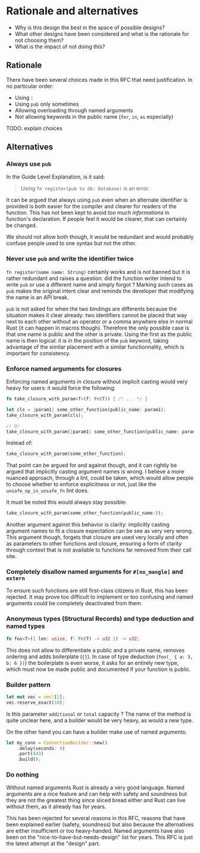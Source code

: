 # Rationale and alternatives

[rationale-and-alternatives]: #rationale-and-alternatives

- Why is this design the best in the space of possible designs?
- What other designs have been considered and what is the rationale for not choosing them?
- What is the impact of not doing this?

## Rationale

There have been several choices made in this RFC that need justification. In no particular order:

- Using `:`
- Using `pub` only sometimes
- Allowing overloading through named arguments
- Not allowing keywords in the public name (`for`, `in`, `as` especially)

TODO: explain choices

## Alternatives

### Always use `pub`

In the Guide Level Explanation, is it said:

> Using `fn register(pub to db: Database)` is an error.

It can be argued that always using `pub` even when an alternate identifier is provided is both
easier for the compiler and clearer for readers of the function. This has not been kept to avoid
_too much informations_ in function's declaration. If people feel it would be clearer, that can
certainly be changed.

We should not allow both though, it would be redundant and would probably confuse people used to one
syntax but not the other.

### Never use `pub` and write the identifier twice

`fn register(name name: String)` certainly works and is not banned but it is rather redundant and
raises a question: did the function writer intend to write `pub` or use a different name and simply
forgot ? Marking such cases as `pub` makes the original intent clear and reminds the developer that
modifying the name is an API break.

`pub` is not asked for when the two bindings are differents because the situation makes it clear
already: two identifiers cannot be placed that way next to each other without an operator or a comma
anywhere else in normal Rust (it can happen in macros though). Therefore the only possible case is
that one name is public and the other is private. Using the first as the public name is then
logical: it is in the position of the `pub` keyword, taking advantage of the similar placement with
a similar functionnality, which is important for consistency.

### Enforce named arguments for closures

Enforcing named arguments in closure without implicit casting would very heavy for users: it would
force the following:

```rust
fn take_closure_with_param<T>(f: Fn(T)) { /* ... */ }

let cls = |param1| some_other_function(public_name: param1);
take_closure_with_param(cls);

// Or
take_closure_with_param(|param1| some_other_function(public_name: param1));
```

Instead of:

```rust
take_closure_with_param(some_other_function);
```

That point can be argued for and against though, and it can rightly be argued that implicitly
casting argument names is wrong. I believe a more nuanced approach, through a lint, could be taken,
which would allow people to choose whether to enforce explicitness or not, just like the
`unsafe_op_in_unsafe_fn` lint does.

It must be noted this would always stay possible:

```rust
take_closure_with_param(some_other_function(public_name:));
```

Another argument against this behavior is clarity: implicitly casting argument names to fit a
closure expectation can be see as very very wrong. This argument though, forgets that closure are
used very locally and often as parameters to other functions and closure, ensuring a form of clarity
through context that is not available to functions far removed from their call site.

### Completely disallow named arguments for `#[no_mangle]` and `extern`

To ensure such functions are still first-class citizens in Rust, this has been rejected. It may
prove too difficult to implement or too confusing and named arguments could be completely
deactivated from them.

### Anonymous types (Structural Records) and type deduction and named types

```rust
fn foo<T>({ len: usize, f: Fn(T) -> u32 }) -> u32;
```

This does not allow to differentiate a public and a private name, removes ordering and adds
boilerplate (`{}`). In case of type deduction (`foo(_ { a: 3, b: 6 })`) the boilerplate is even
worse, it asks for an entirely new type, which must now be made public and documented if your
function is public.

### Builder pattern

```rust
let mut vec = vec![1];
vec.reserve_exact(10);
```

Is this parameter `additional` or `total` capacity ? The name of the method is quite unclear here,
and a builder would be very heavy, as would a new type.

On the other hand you can have a builder make use of named arguments:

```rust
let my_conn = ConnectionBuilder::new()
    .delay(seconds: 4)
    .port(443)
    .build();
```

### Do nothing

Without named arguments Rust is already a very good language. Named arguments are a nice feature and
can help with safety and soundness but they are not the greatest thing since sliced bread either and
Rust can live without them, as it already has for years.

This has been rejected for several reasons in this RFC, reasons that have been explained earlier
(safety, soundness) but also because the alternatives are either insufficient or too heavy-handed.
Named arguments have also been on the "nice-to-have-but-needs-design" list for years. This RFC is
just the latest attempt at the "design" part.
